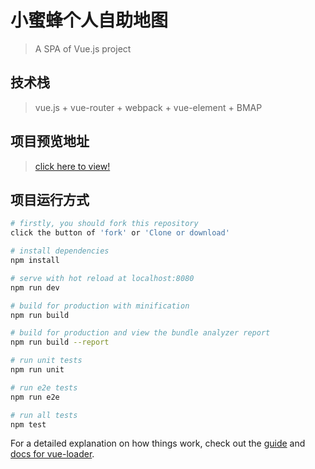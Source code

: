 # 小蜜蜂个人自助地图

> A SPA of Vue.js project

## 技术栈
> vue.js + vue-router + webpack + vue-element + BMAP

## 项目预览地址
> [click here to view!](http://www.small-bee.com)

## 项目运行方式

``` bash
# firstly, you should fork this repository
click the button of 'fork' or 'Clone or download'

# install dependencies
npm install

# serve with hot reload at localhost:8080
npm run dev

# build for production with minification
npm run build

# build for production and view the bundle analyzer report
npm run build --report

# run unit tests
npm run unit

# run e2e tests
npm run e2e

# run all tests
npm test
```

For a detailed explanation on how things work, check out the [guide](http://vuejs-templates.github.io/webpack/) and [docs for vue-loader](http://vuejs.github.io/vue-loader).
